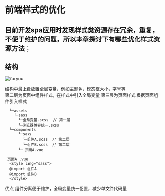 # 前端样式的优化
## 目前开发spa应用时发现样式类资源存在冗余，重复，不便于维护的问题，所以本章探讨下有哪些优化样式资源方法；
 ## 结构   
  ![foryou](https://github.com/jx-boom/optimization/blob/master/css/img/path.png)   
  
   结构中最上级放置全局变量，例如主题色，模态框大小，字号等   
   第二层为页面中组件样式，在样式中引入全局变量
   第三层为页面样式 根据页面组件引入样式
 ~~~  
   └─assets 
     └─sass 
       └─全局变量.scss  // 第一层
       └─浏览器兼容统一.scss 
   └─components
       └─sass 
         └─组件A.scss  // 第二层
         └─组件B.scss  // 第二层
       └─ 页面A.vue
~~~   

~~~ 
 页面A .vue   
  <style lang="sass">
  @import 组件A
  @import 组件B
  </style>
~~~
   优点 组件分离便于维护，全局变量统一配置，减少单文件代码量
 